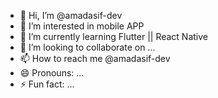 - 👋 Hi, I’m @amadasif-dev
- 👀 I’m interested in mobile APP
- 🌱 I’m currently learning Flutter || React Native 
- 💞️ I’m looking to collaborate on ...
- 📫 How to reach me @amadasif-dev
- 😄 Pronouns: ...
- ⚡ Fun fact: ...

<!---
amadasif-dev/amadasif-dev is a ✨ special ✨ repository because its `README.md` (this file) appears on your GitHub profile.
You can click the Preview link to take a look at your changes.
--->
